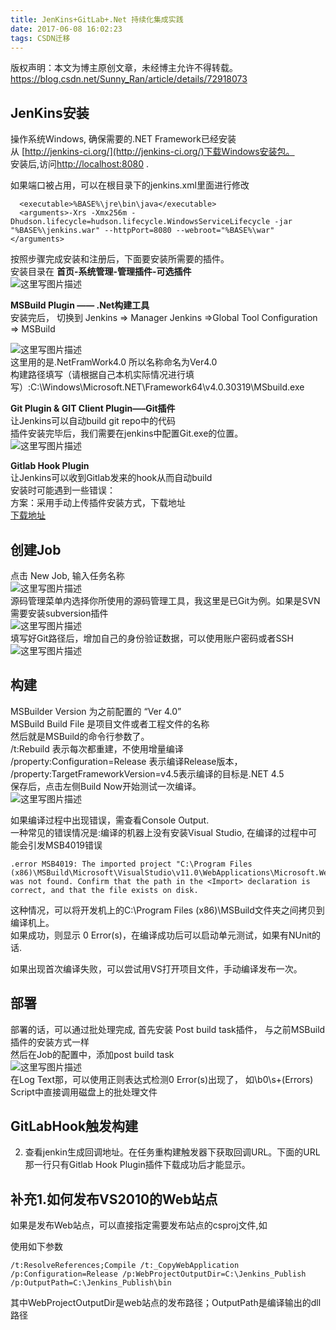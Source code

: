 ```yaml
---
title: JenKins+GitLab+.Net 持续化集成实践
date: 2017-06-08 16:02:23
tags: CSDN迁移
---
```

 版权声明：本文为博主原创文章，未经博主允许不得转载。 https://blog.csdn.net/Sunny_Ran/article/details/72918073   
  ## **JenKins安装**

 操作系统Windows, 确保需要的.NET Framework已经安装   
 从 [http://jenkins-ci.org/](http://jenkins-ci.org/)下载Windows安装包。   
 安装后,访问[http://localhost:8080](http://localhost:8080) . 

 如果端口被占用，可以在根目录下的jenkins.xml里面进行修改

 
```
  <executable>%BASE%\jre\bin\java</executable>
  <arguments>-Xrs -Xmx256m -Dhudson.lifecycle=hudson.lifecycle.WindowsServiceLifecycle -jar "%BASE%\jenkins.war" --httpPort=8080 --webroot="%BASE%\war"</arguments>

```
 按照步骤完成安装和注册后，下面要安装所需要的插件。   
 安装目录在 **首页-系统管理-管理插件-可选插件**   
 ![这里写图片描述](https://img-blog.csdn.net/20170608141014921?watermark/2/text/aHR0cDovL2Jsb2cuY3Nkbi5uZXQvU3VubnlfUmFu/font/5a6L5L2T/fontsize/400/fill/I0JBQkFCMA==/dissolve/70/gravity/SouthEast)

 **MSBuild Plugin —— .Net构建工具**   
 安装完后， 切换到 Jenkins => Manager Jenkins =>Global Tool Configuration => MSBuild

 ![这里写图片描述](https://img-blog.csdn.net/20170608141505417?watermark/2/text/aHR0cDovL2Jsb2cuY3Nkbi5uZXQvU3VubnlfUmFu/font/5a6L5L2T/fontsize/400/fill/I0JBQkFCMA==/dissolve/70/gravity/SouthEast)   
 这里用的是.NetFramWork4.0 所以名称命名为Ver4.0   
 构建路径填写（请根据自己本机实际情况进行填写）:C:\Windows\Microsoft.NET\Framework64\v4.0.30319\MSbuild.exe

 **Git Plugin & GIT Client Plugin—–Git插件**   
 让Jenkins可以自动build git repo中的代码   
 插件安装完毕后，我们需要在jenkins中配置Git.exe的位置。   
 ![这里写图片描述](https://img-blog.csdn.net/20170608142157131?watermark/2/text/aHR0cDovL2Jsb2cuY3Nkbi5uZXQvU3VubnlfUmFu/font/5a6L5L2T/fontsize/400/fill/I0JBQkFCMA==/dissolve/70/gravity/SouthEast)

 **Gitlab Hook Plugin**   
 让Jenkins可以收到Gitlab发来的hook从而自动build   
 安装时可能遇到一些错误：   
 方案：采用手动上传插件安装方式，下载地址   
 [下载地址](http://updates.jenkins-ci.org/download/plugins/ruby-runtime/)

 
## **创建Job**

 点击 New Job, 输入任务名称   
 ![这里写图片描述](https://img-blog.csdn.net/20170608142438663?watermark/2/text/aHR0cDovL2Jsb2cuY3Nkbi5uZXQvU3VubnlfUmFu/font/5a6L5L2T/fontsize/400/fill/I0JBQkFCMA==/dissolve/70/gravity/SouthEast)   
 源码管理菜单内选择你所使用的源码管理工具，我这里是已Git为例。如果是SVN需要安装subversion插件   
 ![这里写图片描述](https://img-blog.csdn.net/20170608142812731?watermark/2/text/aHR0cDovL2Jsb2cuY3Nkbi5uZXQvU3VubnlfUmFu/font/5a6L5L2T/fontsize/400/fill/I0JBQkFCMA==/dissolve/70/gravity/SouthEast)   
 填写好Git路径后，增加自己的身份验证数据，可以使用账户密码或者SSH   
 ![这里写图片描述](https://img-blog.csdn.net/20170608142723886?watermark/2/text/aHR0cDovL2Jsb2cuY3Nkbi5uZXQvU3VubnlfUmFu/font/5a6L5L2T/fontsize/400/fill/I0JBQkFCMA==/dissolve/70/gravity/SouthEast)

 
## **构建**

 MSBuilder Version 为之前配置的 “Ver 4.0”   
 MSBuild Build File 是项目文件或者工程文件的名称   
 然后就是MSBuild的命令行参数了。   
 /t:Rebuild 表示每次都重建，不使用增量编译   
 /property:Configuration=Release 表示编译Release版本，   
 /property:TargetFrameworkVersion=v4.5表示编译的目标是.NET 4.5   
 保存后，点击左侧Build Now开始测试一次编译。   
 ![这里写图片描述](https://img-blog.csdn.net/20170608144313251?watermark/2/text/aHR0cDovL2Jsb2cuY3Nkbi5uZXQvU3VubnlfUmFu/font/5a6L5L2T/fontsize/400/fill/I0JBQkFCMA==/dissolve/70/gravity/SouthEast)

 如果编译过程中出现错误，需查看Console Output.   
 一种常见的错误情况是:编译的机器上没有安装Visual Studio, 在编译的过程中可能会引发MSB4019错误

 
```
.error MSB4019: The imported project "C:\Program Files (x86)\MSBuild\Microsoft\VisualStudio\v11.0\WebApplications\Microsoft.WebApplication.targets" was not found. Confirm that the path in the <Import> declaration is correct, and that the file exists on disk. 
```
 这种情况，可以将开发机上的C:\Program Files (x86)\MSBuild文件夹之间拷贝到编译机上。   
 如果成功，则显示 0 Error(s)，在编译成功后可以启动单元测试，如果有NUnit的话. 

 如果出现首次编译失败，可以尝试用VS打开项目文件，手动编译发布一次。

 
## **部署**

 部署的话，可以通过批处理完成, 首先安装 Post build task插件， 与之前MSBuild插件的安装方式一样   
 然后在Job的配置中，添加post build task   
 ![这里写图片描述](https://img-blog.csdn.net/20170608144918410?watermark/2/text/aHR0cDovL2Jsb2cuY3Nkbi5uZXQvU3VubnlfUmFu/font/5a6L5L2T/fontsize/400/fill/I0JBQkFCMA==/dissolve/70/gravity/SouthEast)   
 在Log Text那，可以使用正则表达式检测0 Error(s)出现了， 如\b0\s+(Errors)   
 Script中直接调用磁盘上的批处理文件

 
## **GitLabHook触发构建**

  
  2. 查看jenkin生成回调地址。在任务重构建触发器下获取回调URL。下面的URL那一行只有Gitlab Hook Plugin插件下载成功后才能显示。  
## 补充1.如何发布VS2010的Web站点

 如果是发布Web站点，可以直接指定需要发布站点的csproj文件,如

 使用如下参数

 
```
/t:ResolveReferences;Compile /t:_CopyWebApplication /p:Configuration=Release /p:WebProjectOutputDir=C:\Jenkins_Publish /p:OutputPath=C:\Jenkins_Publish\bin  
```
 其中WebProjectOutputDir是web站点的发布路径；OutputPath是编译输出的dll路径

   
  